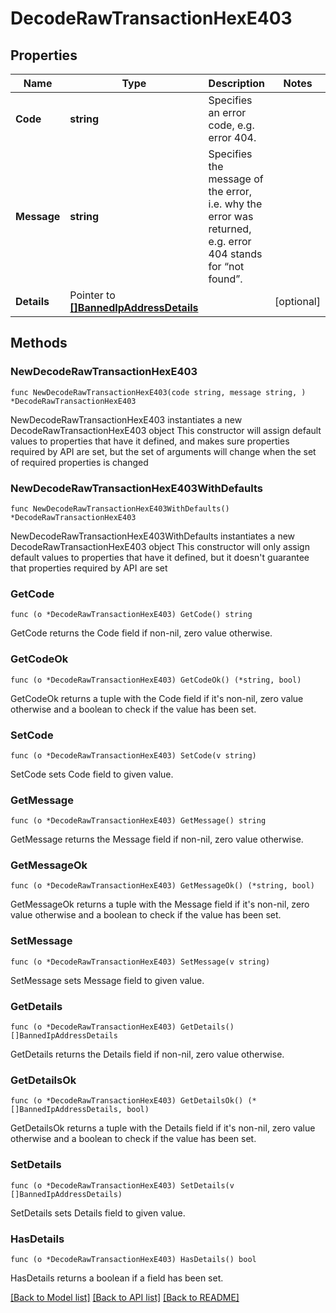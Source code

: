 # DecodeRawTransactionHexE403

## Properties

Name | Type | Description | Notes
------------ | ------------- | ------------- | -------------
**Code** | **string** | Specifies an error code, e.g. error 404. | 
**Message** | **string** | Specifies the message of the error, i.e. why the error was returned, e.g. error 404 stands for “not found”. | 
**Details** | Pointer to [**[]BannedIpAddressDetails**](BannedIpAddressDetails.md) |  | [optional] 

## Methods

### NewDecodeRawTransactionHexE403

`func NewDecodeRawTransactionHexE403(code string, message string, ) *DecodeRawTransactionHexE403`

NewDecodeRawTransactionHexE403 instantiates a new DecodeRawTransactionHexE403 object
This constructor will assign default values to properties that have it defined,
and makes sure properties required by API are set, but the set of arguments
will change when the set of required properties is changed

### NewDecodeRawTransactionHexE403WithDefaults

`func NewDecodeRawTransactionHexE403WithDefaults() *DecodeRawTransactionHexE403`

NewDecodeRawTransactionHexE403WithDefaults instantiates a new DecodeRawTransactionHexE403 object
This constructor will only assign default values to properties that have it defined,
but it doesn't guarantee that properties required by API are set

### GetCode

`func (o *DecodeRawTransactionHexE403) GetCode() string`

GetCode returns the Code field if non-nil, zero value otherwise.

### GetCodeOk

`func (o *DecodeRawTransactionHexE403) GetCodeOk() (*string, bool)`

GetCodeOk returns a tuple with the Code field if it's non-nil, zero value otherwise
and a boolean to check if the value has been set.

### SetCode

`func (o *DecodeRawTransactionHexE403) SetCode(v string)`

SetCode sets Code field to given value.


### GetMessage

`func (o *DecodeRawTransactionHexE403) GetMessage() string`

GetMessage returns the Message field if non-nil, zero value otherwise.

### GetMessageOk

`func (o *DecodeRawTransactionHexE403) GetMessageOk() (*string, bool)`

GetMessageOk returns a tuple with the Message field if it's non-nil, zero value otherwise
and a boolean to check if the value has been set.

### SetMessage

`func (o *DecodeRawTransactionHexE403) SetMessage(v string)`

SetMessage sets Message field to given value.


### GetDetails

`func (o *DecodeRawTransactionHexE403) GetDetails() []BannedIpAddressDetails`

GetDetails returns the Details field if non-nil, zero value otherwise.

### GetDetailsOk

`func (o *DecodeRawTransactionHexE403) GetDetailsOk() (*[]BannedIpAddressDetails, bool)`

GetDetailsOk returns a tuple with the Details field if it's non-nil, zero value otherwise
and a boolean to check if the value has been set.

### SetDetails

`func (o *DecodeRawTransactionHexE403) SetDetails(v []BannedIpAddressDetails)`

SetDetails sets Details field to given value.

### HasDetails

`func (o *DecodeRawTransactionHexE403) HasDetails() bool`

HasDetails returns a boolean if a field has been set.


[[Back to Model list]](../README.md#documentation-for-models) [[Back to API list]](../README.md#documentation-for-api-endpoints) [[Back to README]](../README.md)


